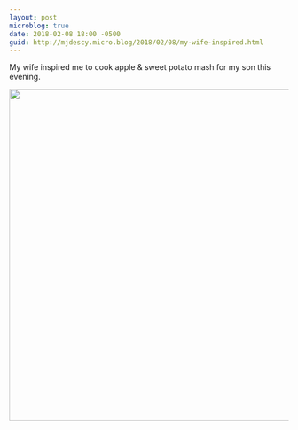 ```yaml
---
layout: post
microblog: true
date: 2018-02-08 18:00 -0500
guid: http://mjdescy.micro.blog/2018/02/08/my-wife-inspired.html
---
```

My wife inspired me to cook apple & sweet potato mash for my son this evening.

<img src="http://mjdescy.micro.blog/uploads/2018/f9d4f88773.jpg" width="600" height="599" />
